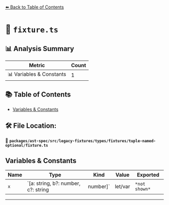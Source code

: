 [⬅️ Back to Table of Contents](../../../../../../../index.md)

# 📄 `fixture.ts`

## 📊 Analysis Summary

| Metric | Count |
|--------|-------|
| 📊 Variables & Constants | 1 |

## 📚 Table of Contents

- [Variables & Constants](#variables-constants)

## 🛠️ File Location:
📂 **`packages/ast-spec/src/legacy-fixtures/types/fixtures/tuple-named-optional/fixture.ts`**

## Variables & Constants

| Name | Type | Kind | Value | Exported |
|------|------|------|-------|----------|
| `x` | `[a: string, b?: number, c?: string | number]` | let/var | `*not shown*` | ✗ |


---